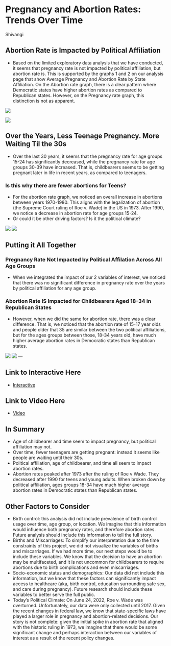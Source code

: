 Pregnancy and Abortion Rates: Trends Over Time
================
Shivangi

## Abortion Rate is Impacted by Political Affiliation

- Based on the limited exploratory data analysis that we have conducted,
  it seems that pregnancy rate is not impacted by political affiliation,
  but abortion rate is. This is supported by the graphs 1 and 2 on our
  analysis page that show Average Pregnancy and Abortion Rate by State
  Affiliation. On the Abortion rate graph, there is a clear pattern
  where Democratic states have higher abortion rates as compared to
  Republican states. However, on the Pregnancy rate graph, this
  distinction is not as apparent.

![](big_picture_files/figure-gfm/unnamed-chunk-1-1.png)<!-- -->

![](big_picture_files/figure-gfm/unnamed-chunk-2-1.png)<!-- -->

## Over the Years, Less Teenage Pregnancy. More Waiting Til the 30s

- Over the last 30 years, it seems that the pregnancy rate for age
  groups 15-24 has significantly decreased, while the pregnancy rate for
  age groups 30-39 have increased. That is, childbearers seems to be
  getting pregnant later in life in recent years, as compared to
  teenagers.

### Is this why there are fewer abortions for Teens?

- For the abortion rate graph, we noticed an overall increase in
  abortions between years 1970-1980. This aligns with the legalization
  of abortion (the Supreme Court ruling of Roe v. Wade) in the US
  in 1973. After 1990, we notice a decrease in abortion rate for age
  groups 15-24.
- Or could it be other driving factors? Is it the political climate?

![](big_picture_files/figure-gfm/unnamed-chunk-3-1.png)<!-- -->
![](big_picture_files/figure-gfm/unnamed-chunk-4-1.png)<!-- -->

## Putting it All Together

### Pregnancy Rate Not Impacted by Political Affilation Across All Age Groups

- When we integrated the impact of our 2 variables of interest, we
  noticed that there was no significant difference in pregnancy rate
  over the years by political affiliation for any age group.

### Abortion Rate IS Impacted for Childbearers Aged 18-34 in Republican States

- However, when we did the same for abortion rate, there was a clear
  difference. That is, we noticed that the abortion rate of 15-17 year
  olds and people older that 35 are similar between the two political
  affiliations, but for the ages groups between those, 18-34 years old,
  have much higher average abortion rates in Democratic states than
  Republican states.

![](big_picture_files/figure-gfm/unnamed-chunk-5-1.png)<!-- -->
![](big_picture_files/figure-gfm/unnamed-chunk-6-1.png)<!-- --> —

## Link to Interactive Here

- [Interactive](https://sjchen23.shinyapps.io/Interactive/)

## Link to Video Here

- [Video](https://drive.google.com/file/d/162Pudjml1FVzSfz8dXjh5LHjfba39VuB/view?usp=sharing)

## In Summary

- Age of childbearer and time seem to impact pregnancy, but political
  affiliation may not.
- Over time, fewer teenagers are getting pregnant: instead it seems like
  people are waiting until their 30s.  
- Political affiliation, age of childbearer, and time all seem to impact
  abortion rates.
- Abortion rates peaked after 1973 after the ruling of Roe v Wade. They
  decreased after 1990 for teens and young adults. When broken down by
  political affiliation, ages groups 18-34 have much higher average
  abortion rates in Democratic states than Republican states.

## Other Factors to Consider

- Birth control: this analysis did not include prevalence of birth
  control usage over time, age group, or location. We imagine that this
  information would influence both pregnancy rates, and therefore
  abortion rates. Future analysis should include this information to
  tell the full story.
- Births and Miscarriages: To simplify our interpretation due to the
  time constraints of this project, we did not visualize the variables
  of births and miscarriages. If we had more time, our next steps would
  be to include these variables. We know that the decision to have an
  abortion may be multifaceted, and it is not uncommon for childbearers
  to require abortions due to birth complications and even miscarriages.
- Socio-economic status and demographics: Our data did not include this
  information, but we know that these factors can significantly impact
  access to healthcare (aka, birth control, education surrounding safe
  sex, and care during pregnancy). Future research should include these
  variables to better serve the full public.
- Today’s Political Climate: On June 24, 2022, Roe v. Wade was
  overturned. Unfortunately, our data were only collected until 2017.
  Given the recent changes in federal law, we know that state-specific
  laws have played a larger role in pregnancy and abortion-related
  decisions. Our story is not complete: given the initial spike in
  abortion rate that aligned with the historic ruling in 1973, we
  imagine that there would be some significant change and perhaps
  interaction between our variables of interest as a result of the
  recent policy changes.
